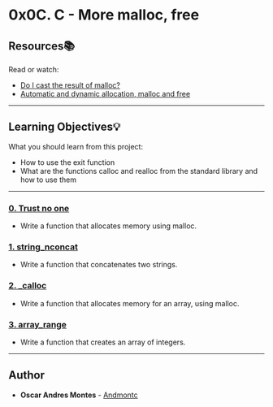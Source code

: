 # 0x0C. C - More malloc, free

## Resources:books:
Read or watch:
* [Do I cast the result of malloc?](https://intranet.hbtn.io/rltoken/xRakq81EUvl-3QG_3QUC8A)
* [Automatic and dynamic allocation, malloc and free](https://intranet.hbtn.io/rltoken/EtTOoIezIdtjFOZX5YO7-g)

---
## Learning Objectives:bulb:
What you should learn from this project:

* How to use the exit function
* What are the functions calloc and realloc from the standard library and how to use them

---

### [0. Trust no one](./0-malloc_checked.c)
* Write a function that allocates memory using malloc.


### [1. string_nconcat](./1-string_nconcat.c)
* Write a function that concatenates two strings.


### [2. _calloc](./2-calloc.c)
* Write a function that allocates memory for an array, using malloc.


### [3. array_range](./3-array_range.c)
* Write a function that creates an array of integers.

---

## Author
* **Oscar Andres Montes** - [Andmontc](https://github.com/Andmontc)